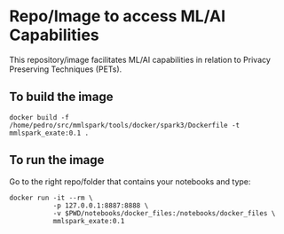 # Repo/Image to access ML/AI Capabilities

This repository/image facilitates ML/AI capabilities in relation to Privacy Preserving Techniques (PETs). 




## To build the image 

```
docker build -f /home/pedro/src/mmlspark/tools/docker/spark3/Dockerfile -t mmlspark_exate:0.1 .
```


## To run the image

Go to the right repo/folder that contains your notebooks and type:

```
docker run -it --rm \
           -p 127.0.0.1:8887:8888 \
           -v $PWD/notebooks/docker_files:/notebooks/docker_files \
           mmlspark_exate:0.1 
```


